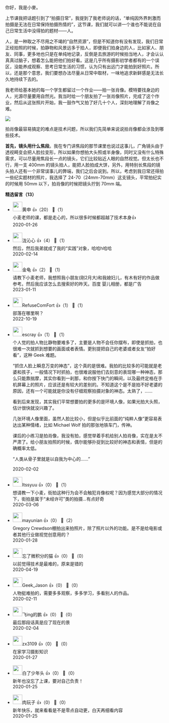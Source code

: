 你好，我是小麥。

上节课我把话题引到了“拍摄日常”，我提到了我老师说的话，“单纯因外界刺激而拍摄是无法在日常保持拍摄热情的”，这节课，我们就可以讲一个谁也不能说在自己日常生活中没得拍的题材——人。

人，是一种取之不尽用之不竭的“自然资源”，但是不知道你有没有发现，我们日常正经拍照的时候，拍静物和风景远多于拍人，即便我们拍身边的人，比如家人、朋友、同事，更多地也只是在单纯地记录，反倒是去旅游的时候拍当地人，才会认认真真过脑子，想着怎么能把他们拍好看。这是几乎所有摄影初学者都有的一个误区，没能养成观察、思考日常生活的习惯，认为只有出远门才能拍到好照片。所以，还是那个意思，我们要想办法尽量从日常中取材，一味地追求新鲜感是无法长久地持续下去的。

我老师给基本她的每一个学生都留过一个作业——拍一张肖像。模特要找身边的人，光源尽量要用自然光。我当时给一个朋友拍了一张肖像照片，完成了这个作业，然后从这张照片开始，我一鼓作气又拍了好几十个人，深刻地理解了肖像之难。

![](https://static001.geekbang.org/resource/image/16/e6/16b91762adf38e96ab6e199a6ef501e6.jpg?wh=1200%2A1739)

拍肖像最容易搞定的难点是技术问题，所以我们先简单来说说拍肖像都会涉及到哪些技术。

**首先，镜头用什么焦段**。我在专门讲焦段的那节课里也说过这事儿，广角镜头由于透视畸变会把人脸拉变形，所以如果你想拍大头照或半身像，同时又没有什么特殊需求，可以尽量用焦段长一点的镜头，它们比较贴近人眼的自然视觉。但太长也不行，用一支 400mm 的镜头拍人，能把人脸拍成大饼，另外，用特别长焦段的镜头拍人还有一个非常误事儿的弊端，我们之后会说到。所以，考虑到我日常还得拍一些纪实题材的照片，我选择了 24-70（24mm-70mm）这支镜头，平常拍纪实的时候用 50mm 以下，拍肖像的时候把镜头拧到 70mm 端。
<div><strong>精选留言（13）</strong></div><ul>
<li><img src="https://static001.geekbang.org/account/avatar/00/13/74/b5/b68e3740.jpg" width="30px"><span>黄申</span> 👍（20） 💬（1）<div>小麦老师的课，都是走心的，所以很多时候都超越了技术本身👍</div>2020-01-26</li><br/><li><img src="https://static001.geekbang.org/account/avatar/00/13/bb/82/5a32de87.jpg" width="30px"><span>泷沁心</span> 👍（4） 💬（1）<div>然后，然后我弟就成了我的“实践”对象，哈哈h哈哈 </div>2020-02-14</li><br/><li><img src="https://static001.geekbang.org/account/avatar/00/12/be/d4/ff1c1319.jpg" width="30px"><span>金龟</span> 👍（2） 💬（1）<div>请教下小麦老师，我想照我小朋友(刚2月大)和我媳妇儿，有木有好的作品做参考。然后我应该怎么去搜索好的昨天。百度 婴儿相册，都是广告</div>2023-01-11</li><br/><li><img src="https://static001.geekbang.org/account/avatar/00/12/03/67/ac10d2be.jpg" width="30px"><span>RefuseComFort</span> 👍（1） 💬（1）<div>部落在哪里啊？</div>2022-10-19</li><br/><li><img src="https://static001.geekbang.org/account/avatar/00/0f/92/6d/becd841a.jpg" width="30px"><span>escray</span> 👍（1） 💬（1）<div>个人觉的拍人物比静物要难多了，主要是人物不会任你摆布，即使是抓拍，也很难一次就抓到想要的画面或者表情。更别提把自己的老婆或者女友“拍好看”，这种 Geek 难题。

“抓住人脸上瞬息万变的神态”，这个真的是很难。我拍的比较多的可能就是老婆和孩子，一般情况下时抓拍，也很难说服他们去刻意的表现哪一种神态，那么只能靠揣摩，其实你看到一刹那，和你按下快门的瞬间，以及最终定格在手机屏幕上的照片，应该还是有较大的差别的。不知道这个是不是拍不好老婆的原因，还有一个可能就是你没有仔细观察拍摄对象的神态。太熟了，……

看到后来发现，其实我们平常想要拍的更多的是环境人像，如果光拍大头照，估计很快就没兴趣了。

几张环境人像里面，虽然人脸比较小，但是似乎比前面的“纯粹人像”更容易表达出某种情绪，比如 Michael Wolf 拍的那张地铁车门，传神。

课后的小练习是拍肖像，我没有拍，感觉举着手机给别人拍肖像，实在是太不严肃了。给小朋友拍照的时候，偶尔能够扑捉到比较好的神态和表情，但是的确概率太低。

“人类从骨子里就是以自我为中心的……”</div>2020-02-02</li><br/><li><img src="https://static001.geekbang.org/account/avatar/00/12/fc/fa/d80ebe00.jpg" width="30px"><span>Itssyuu</span> 👍（0） 💬（1）<div>想请教一下小麦，街拍这种行为会不会触犯肖像权呢？因为感觉大部分的情况下，街拍是属于“未经许可”类的拍摄...有点好奇</div>2020-03-06</li><br/><li><img src="https://static001.geekbang.org/account/avatar/00/10/a9/d1/ffe56a3d.jpg" width="30px"><span>mayunian</span> 👍（0） 💬（2）<div>Gregory Crewdson棚拍出来拍照片，除了照片以外的功能。是不是给电影或者其他行业做视觉创意用的？</div>2020-01-28</li><br/><li><img src="https://static001.geekbang.org/account/avatar/00/13/16/04/5a807b3f.jpg" width="30px"><span>忘了微积分的猫</span> 👍（0） 💬（0）<div>以前觉得技术是最难的，原来是错的</div>2020-04-19</li><br/><li><img src="https://static001.geekbang.org/account/avatar/00/1b/6d/fd/6a0c09e9.jpg" width="30px"><span>Geek_Jason</span> 👍（0） 💬（0）<div>人物挺难拍的，需要多多观察，多多学习，多看别人的作品。</div>2020-02-11</li><br/><li><img src="https://static001.geekbang.org/account/avatar/00/0f/9d/a4/212479a9.jpg" width="30px"><span>飞ing的鹏</span> 👍（0） 💬（0）<div>最后那段话真是应了现在的景</div>2020-02-04</li><br/><li><img src="https://wx.qlogo.cn/mmopen/vi_32/DYAIOgq83eonUicCNJiaHaZ8vyUk1ibzZqe50QTfibsVECHkF3SfKkQYaDezyfWic6EWw1ck3ymm5CUPcLKTVKtsY7w/132" width="30px"><span>zx3109</span> 👍（0） 💬（0）<div>在家学习摄影知识</div>2020-01-27</li><br/><li><img src="https://static001.geekbang.org/account/avatar/00/10/11/9c/4fd6ebe0.jpg" width="30px"><span>白了少年头</span> 👍（0） 💬（0）<div>新年也没忘了上课，要对自己负责！</div>2020-01-25</li><br/><li><img src="https://static001.geekbang.org/account/avatar/00/1b/64/44/0fb6e47e.jpg" width="30px"><span>肉玩子</span> 👍（0） 💬（0）<div>新年快乐，就来看看是不是零点自动更，白天再细看内容</div>2020-01-25</li><br/>
</ul>